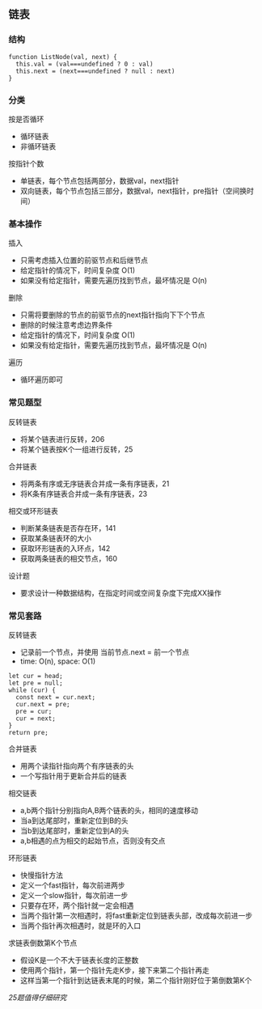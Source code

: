 ## 链表

### 结构
```
function ListNode(val, next) {
  this.val = (val===undefined ? 0 : val)
  this.next = (next===undefined ? null : next)
}
```

### 分类
按是否循环
* 循环链表
* 非循环链表

按指针个数
* 单链表，每个节点包括两部分，数据val，next指针
* 双向链表，每个节点包括三部分，数据val，next指针，pre指针（空间换时间）

### 基本操作
插入
* 只需考虑插入位置的前驱节点和后继节点
* 给定指针的情况下，时间复杂度 O(1)
* 如果没有给定指针，需要先遍历找到节点，最坏情况是 O(n)

删除
* 只需将要删除的节点的前驱节点的next指针指向下下个节点
* 删除的时候注意考虑边界条件
* 给定指针的情况下，时间复杂度 O(1)
* 如果没有给定指针，需要先遍历找到节点，最坏情况是 O(n)

遍历
* 循环遍历即可

### 常见题型
反转链表
* 将某个链表进行反转，206
* 将某个链表按K个一组进行反转，25

合并链表
* 将两条有序或无序链表合并成一条有序链表，21
* 将K条有序链表合并成一条有序链表，23

相交或环形链表
* 判断某条链表是否存在环，141
* 获取某条链表环的大小
* 获取环形链表的入环点，142
* 获取两条链表的相交节点，160

设计题
* 要求设计一种数据结构，在指定时间或空间复杂度下完成XX操作

### 常见套路
反转链表
* 记录前一个节点，并使用 当前节点.next = 前一个节点
* time: O(n), space: O(1)

```
let cur = head;
let pre = null;
while (cur) {
  const next = cur.next;
  cur.next = pre;
  pre = cur;
  cur = next;
}
return pre;
```

合并链表
* 用两个读指针指向两个有序链表的头
* 一个写指针用于更新合并后的链表

相交链表
* a,b两个指针分别指向A,B两个链表的头，相同的速度移动
* 当a到达尾部时，重新定位到B的头
* 当b到达尾部时，重新定位到A的头
* a,b相遇的点为相交的起始节点，否则没有交点

环形链表
* 快慢指针方法
* 定义一个fast指针，每次前进两步
* 定义一个slow指针，每次前进一步
* 只要存在环，两个指针就一定会相遇
* 当两个指针第一次相遇时，将fast重新定位到链表头部，改成每次前进一步
* 当两个指针再次相遇时，就是环的入口

求链表倒数第K个节点
* 假设K是一个不大于链表长度的正整数
* 使用两个指针，第一个指针先走K步，接下来第二个指针再走
* 这样当第一个指针到达链表末尾的时候，第二个指针刚好位于第倒数第K个

*25题值得仔细研究*